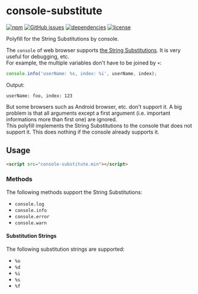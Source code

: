 # console-substitute

[![npm](https://img.shields.io/npm/v/console-substitute.svg)](https://www.npmjs.com/package/console-substitute) [![GitHub issues](https://img.shields.io/github/issues/anseki/console-substitute.svg)](https://github.com/anseki/console-substitute/issues) [![dependencies](https://img.shields.io/badge/dependencies-No%20dependency-brightgreen.svg)](package.json) [![license](https://img.shields.io/badge/license-MIT-blue.svg)](LICENSE-MIT)

Polyfill for the String Substitutions by console.

The `console` of web browser supports [the String Substitutions](https://developer.mozilla.org/en-US/docs/Web/API/console#Using_string_substitutions). It is very useful for debugging, etc.  
For example, the multiple variables don't have to be joined by `+`:

```js
console.info('userName: %s, index: %i', userName, index);
```

Output:

```
userName: foo, index: 123
```

But some browsers such as Android browser, etc. don't support it. A big problem is that all arguments except a first argument (i.e. important informations more than first one) are ignored.  
This polyfill implements the String Substitutions to the console that does not support it. This does nothing if the console already supports it.

## Usage

```html
<script src="console-substitute.min"></script>
```

### Methods

The following methods support the String Substitutions:

- `console.log`
- `console.info`
- `console.error`
- `console.warn`

#### Substitution Strings

The following substitution strings are supported:

- `%o`
- `%d`
- `%i`
- `%s`
- `%f`

